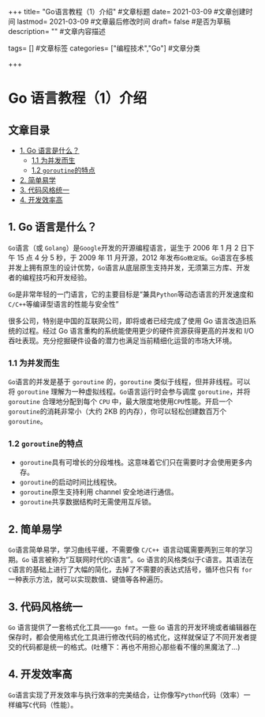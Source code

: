 +++
title= "Go语言教程（1）介绍" #文章标题
date= 2021-03-09 #文章创建时间
lastmod= 2021-03-09 #文章最后修改时间
draft= false #是否为草稿
description= "" #文章内容描述

tags= [] #文章标签
categories= ["编程技术","Go"] #文章分类

+++

# Go 语言教程（1）介绍

## 文章目录

- [1. Go 语言是什么？](#nav-1)
  - [1.1 为并发而生](#nav-1-1)
  - [1.2 `goroutine`的特点](#nav-1-2)
- [2. 简单易学](#nav-2)
- [3. 代码风格统一](#nav-3)
- [4. 开发效率高](#nav-4)

<span id="nav-1"></span>

## 1. Go 语言是什么？

`Go`语言（或 `Golang`）是`Google`开发的开源编程语言，诞生于 2006 年 1 月 2 日下午 15 点 4 分 5 秒，于 2009 年 11 月开源，2012 年发布`Go稳定版`。`Go`语言在多核并发上拥有原生的设计优势，`Go`语言从底层原生支持并发，无须第三方库、开发者的编程技巧和开发经验。

`Go`是非常年轻的一门语言，它的主要目标是“兼具`Python`等动态语言的开发速度和`C/C++`等编译型语言的性能与安全性”

很多公司，特别是中国的互联网公司，即将或者已经完成了使用 Go 语言改造旧系统的过程。经过 Go 语言重构的系统能使用更少的硬件资源获得更高的并发和 I/O 吞吐表现。充分挖掘硬件设备的潜力也满足当前精细化运营的市场大环境。

<span id="nav-1-1"></span>

### 1.1 为并发而生

`Go`语言的并发是基于 `goroutine` 的，`goroutine` 类似于线程，但并非线程。可以将 `goroutine` 理解为一种虚拟线程。`Go`语言运行时会参与调度 `goroutine`，并将 `goroutine` 合理地分配到每个 `CPU` 中，最大限度地使用`CPU`性能。开启一个`goroutine`的消耗非常小（大约 2KB 的内存），你可以轻松创建数百万个`goroutine`。

<span id="nav-1-2"></span>

### 1.2 `goroutine`的特点

- `goroutine`具有可增长的分段堆栈。这意味着它们只在需要时才会使用更多内存。
- `goroutine`的启动时间比线程快。
- `goroutine`原生支持利用 channel 安全地进行通信。
- `goroutine`共享数据结构时无需使用互斥锁。

<span id="nav-2"></span>

## 2. 简单易学

`Go`语言简单易学，学习曲线平缓，不需要像 `C/C++ `语言动辄需要两到三年的学习期。`Go` 语言被称为“互联网时代的`C`语言”。`Go` 语言的风格类似于`C`语言。其语法在`C`语言的基础上进行了大幅的简化，去掉了不需要的表达式括号，循环也只有 `for` 一种表示方法，就可以实现数值、键值等各种遍历。

<span id="nav-3"></span>

## 3. 代码风格统一

`Go` 语言提供了一套格式化工具——`go fmt`。一些 `Go` 语言的开发环境或者编辑器在保存时，都会使用格式化工具进行修改代码的格式化，这样就保证了不同开发者提交的代码都是统一的格式。(吐槽下：再也不用担心那些看不懂的黑魔法了…)

<span id="nav-4"></span>

## 4. 开发效率高

`Go`语言实现了开发效率与执行效率的完美结合，让你像写`Python`代码（效率）一样编写`C`代码（性能）。
